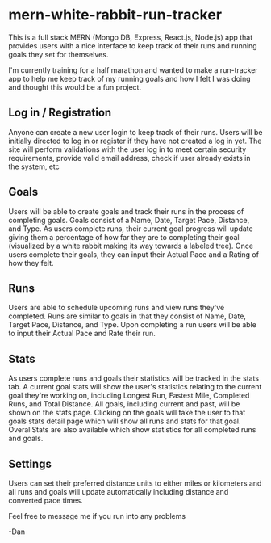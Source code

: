 # mern-white-rabbit-run-tracker
This is a full stack MERN (Mongo DB, Express, React.js, Node.js) app that provides users with a nice interface
to keep track of their runs and running goals they set for themselves.

I'm currently training for a half marathon and wanted to make a run-tracker app to help me keep track of my running goals
and how I felt I was doing and thought this would be a fun project.

## Log in / Registration
Anyone can create a new user login to keep track of their runs. Users will be initially directed to log in or register if they
have not created a log in yet. The site will perform validations with the user log in to meet certain security requirements,
provide valid email address, check if user already exists in the system, etc

## Goals
Users will be able to create goals and track their runs in the process of completing goals.
Goals consist of a Name, Date, Target Pace, Distance, and Type.
As users complete runs, their current goal progress will update giving them a percentage of how far they are to completing
their goal (visualized by a white rabbit making its way towards a labeled tree).
Once users complete their goals, they can input their Actual Pace and a Rating of how they felt.

## Runs
Users are able to schedule upcoming runs and view runs they've completed.
Runs are similar to goals in that they consist of Name, Date, Target Pace, Distance, and Type.
Upon completing a run users will be able to input their Actual Pace and Rate their run.

## Stats
As users complete runs and goals their statistics will be tracked in the stats tab.
A current goal stats will show the user's statistics relating to the current goal they're working on, including 
Longest Run, Fastest Mile, Completed Runs, and Total Distance.
All goals, including current and past, will be shown on the stats page.
Clicking on the goals will take the user to that goals stats detail page which will show all runs and stats for that goal.
OverallStats are also available which show statistics for all completed runs and goals.

## Settings
Users can set their preferred distance units to either miles or kilometers and all runs and goals will update automatically
including distance and converted pace times.

Feel free to message me if you run into any problems

-Dan

